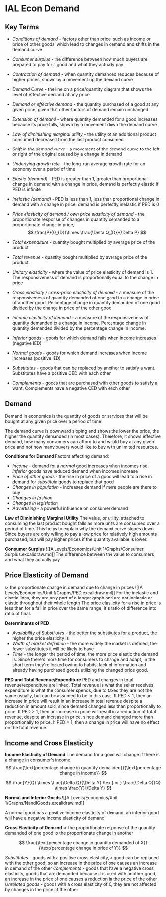 # IAL Econ Demand
## __Key Terms__
- _Conditions of demand_ - factors other than price, such as income or price of other goods, which lead to changes in demand and shifts in the demand curve
- _Consumer surplus_ - the difference between how much buyers are prepared to pay for a good and what they actually pay
- _Contraction of demand_ - when quantity demanded reduces because of higher prices, shown by a movement up the demand curve
- _Demand Curve_ - the line on a price/quantity diagram that shows the level of effective demand at any price
- _Demand or effective demand_ - the quantity purchased of a good at any given price, given that other factors of demand remain unchanged
- _Extension of demand_ - where quantity demanded for a good increases because its price falls, shown by a movement down the demand curve
- _Law of diminishing marginal utility_ - the utility of an additional product consumed decreased from the last product consumed
- _Shift in the demand curve_ - a movement of the demand curve to the left or right of the original caused by a change in demand
- _Underlying growth rate_ - the long-run average growth rate for an economy over a period of time

- _Elastic (demand)_ - PED is greater than 1, greater than proportional change in demand with a change in price, demand is perfectly elastic if PED is infinite
- _Inelastic (demand)_ - PED is less than 1, less than proportional change in demand with a change in price, demand is perfectly inelastic if PED is 0
- _Price elasticity of demand / own price elasticity of demand_ - the proportionate response of changes in quantity demanded to a proportionate change in price, $$
\frac{P}{Q_{D}}\times \frac{\Delta Q_{D}}{\Delta P} $$
- _Total expenditure_ - quantity bought multiplied by average price of the product
- _Total revenue_ - quantity bought multiplied by average price of the product
- _Unitary elasticity_ - where the value of price elasticity of demand is 1. The responsiveness of demand is proportionally equal to the change in price

- _Cross elasticity / cross-price elasticity of demand_ - a measure of the responsiveness of quantity demanded of one good to a change in price of another good. Percentage change in quantity demanded of one good divided by the change in price of the other good
- _Income elasticity of demand_ - a measure of the responsiveness of quantity demanded to a change in income. Percentage change in quantity demanded divided by the percentage change in income.
- _Inferior goods_ - goods for which demand falls when income increases (negative IED)
- _Normal goods_ - goods for which demand increases when income increases (positive IED)
- _Substitutes_ - goods that can be replaced by another to satisfy a want. Substitutes have a positive CED with each other
- _Complements_ - goods that are purchased with other goods to satisfy a want. Complements have a negative CED with each other


## Demand
Demand in economics is the quantity of goods or services that will be bought at any given price over a period of time

The demand curve is downward sloping and shows the lower the price, the higher the quantity demanded (in most cases). Therefore, it shows effective demand, how many consumers can afford to and would buy at any given price and not how many buyers would like to buy with unlimited resources.



__Conditions for Demand__
Factors affecting demand:
- _Income_ - demand for a _normal_ good increases when incomes rise, _inferior_ goods have reduced demand when incomes increase
- _Price of other goods_ - the rise in price of a good will lead to a rise in demand for _substitute_ goods to replace that good
- _Changes in population_ - increases demand if more people are there to buy
- _Changes in fashion_
- _Changes in legislation_
- _Advertising_ - a powerful influence on consumer demand

__Law of Diminishing Marginal Utility__
The value, or utility, attached to consuming the last product bought falls as more units are consumed over a period of time.
This helps to explain why the demand curve slopes down. Since buyers are only willing to pay a low price for relatively high amounts purchased, but will pay higher prices if the quantity available is lower.

__Consumer Surplus__
![[A Levels/Economics/Unit 1/Graphs/Consumer Surplus.excalidraw.md]]
The difference between the value to consumers and what they actually pay


## Price Elasticity of Demand
$\rhd$ the proportionate change in demand due to change in prices
![[A Levels/Economics/Unit 1/Graphs/PED.excalidraw.md]]
For the inelastic and elastic lines, they are only part of a longer graph and are not inelastic or elastic throughout their whole length
The price elasticity for a rise in price is less than for a fall in price over the same range, it's ratio of difference into ratio of final.

__Determinants of PED__
- _Availability of Substitutes_ - the better the substitutes for a product, the higher the price elasticity is
- _Width of market definition_ - the more widely the market is defined, the fewer substitutes it will be likely to have
- _Time_ - the longer the period of time, the more price elastic the demand is. Since there's more time for consumers to change and adapt, in the short term they're locked owing to habits, lack of information and already having purchased goods utilizing the changed price good.

__PED and Total Revenue/Expenditure__
PED and changes in total revenue/expenditure are linked. Total revenue is what the seller receives, expenditure is what the consumer spends, due to taxes they are not the same usually, but can be assumed to be in this case.
If PED < 1, then an increase in price will result in an increase in total revenue despite a reduction in amount sold, since demand changed less than proportionally to price.
If PED > 1, then an increase in price will result in a reduction of total revenue, despite an increase in price, since demand changed more than proportionally to price.
If PED = 1, then a change in price will have no effect on the total revenue.

## Income and Cross Elasticity
__Income Elasticity of Demand__
The demand for a good will change if there is a change in consumer's income.
$$
\frac{\text{percentage change in quantity demanded}}{\text{percentage change in income}}
$$

$$
\frac{Y}{Q} \times \frac{\Delta Q}{\Delta Y} \text{ or } \frac{\Delta Q}{Q} \times \frac{Y}{\Delta Y}
$$

__Normal and Inferior Goods__
![[A Levels/Economics/Unit 1/Graphs/NandIGoods.excalidraw.md]]

A normal good has a positive income elasticity of demand, an inferior good will have a negative income elasticity of demand

__Cross Elasticity of Demand__
$\rhd$ the proportionate response of the quantity demanded of one good to the proportionate change in another

$$
\frac{\text{percentage change in quantity demanded of X}}{\text{percentage change in price of Y}}
$$

_Substitutes_ - goods with a positive cross elasticity, a good can be replaced with the other good, so an increase in the price of one causes an increase in demand of the other
_Complements_ - goods that have a negative cross elasticity, goods that are demanded because it is used with another good, an increase in the price of one causes a reduction in the price of the other
_Unrelated goods_ - goods with a cross elasticity of 0, they are not affected by changes in the price of the other